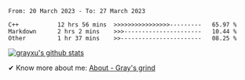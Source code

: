 <!--START_SECTION:waka-->

```text
From: 20 March 2023 - To: 27 March 2023

C++           12 hrs 56 mins  >>>>>>>>>>>>>>>>---------   65.97 %
Markdown      2 hrs 2 mins    >>>----------------------   10.44 %
Other         1 hr 37 mins    >>-----------------------   08.25 %
```

<!--END_SECTION:waka-->

[![grayxu's github stats](https://github-readme-stats.vercel.app/api?username=grayxu&count_private=true&show_icons=true)](https://github.com/grayxu)

✔ Know more about me: [About - Gray's grind](https://www.grayxu.cn/)
